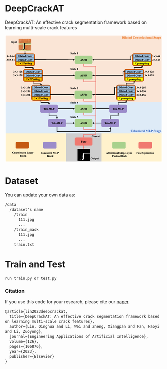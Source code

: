 # DeepCrackAT
DeepCrackAT: An effective crack segmentation framework based on learning multi-scale crack features
<center>
<img src="Overview.png" width="550px"/>
</center>

# Dataset
You can update your own data as:
```
/data 
  /dataset's name 
    /train
      111.jpg
      ...
    /train_mask
      111.jpg
      ...
    train.txt
```    

# Train and Test
```
run train.py or test.py
```

### Citation
If you use this code for your research, please cite our [paper](https://arxiv.org/pdf/2007.15651).
```
@article{lin2023deepcrackat,
  title={DeepCrackAT: An effective crack segmentation framework based on learning multi-scale crack features},
  author={Lin, Qinghua and Li, Wei and Zheng, Xiangpan and Fan, Haoyi and Li, Zuoyong},
  journal={Engineering Applications of Artificial Intelligence},
  volume={126},
  pages={106876},
  year={2023},
  publisher={Elsevier}
}
```
